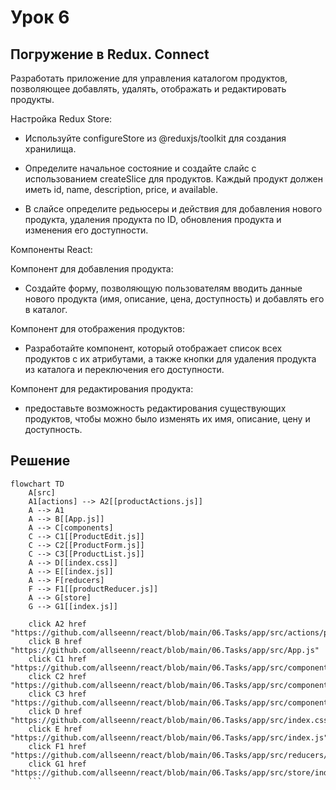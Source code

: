 # Урок 6

## Погружение в Redux. Connect

Разработать приложение для управления каталогом продуктов, позволяющее добавлять, удалять, отображать и редактировать продукты.

Настройка Redux Store:

- Используйте configureStore из @reduxjs/toolkit для создания хранилища.
- Определите начальное состояние и создайте слайс с использованием createSlice для продуктов. Каждый продукт должен иметь id, name, description, price, и available.

- В слайсе определите редьюсеры и действия для добавления нового продукта, удаления продукта по ID, обновления продукта и изменения его доступности.

Компоненты React:


Компонент для добавления продукта:
- Создайте форму, позволяющую пользователям вводить данные нового продукта (имя, описание, цена, доступность) и добавлять его в каталог.

Компонент для отображения продуктов:
- Разработайте компонент, который отображает список всех продуктов с их атрибутами, а также кнопки для удаления продукта из каталога и переключения его доступности.

Компонент для редактирования продукта:
- предоставьте возможность редактирования существующих продуктов, чтобы можно было изменять их имя, описание, цену и доступность.

## Решение

```mermaid
flowchart TD
    A[src]
    A1[actions] --> A2[[productActions.js]]
    A --> A1
    A --> B[[App.js]]
    A --> C[components]
    C --> C1[[ProductEdit.js]]
    C --> C2[[ProductForm.js]]
    C --> C3[[ProductList.js]]
    A --> D[[index.css]]
    A --> E[[index.js]]
    A --> F[reducers]
    F --> F1[[productReducer.js]]
    A --> G[store]
    G --> G1[[index.js]]

    click A2 href "https://github.com/allseenn/react/blob/main/06.Tasks/app/src/actions/productActions.js"
    click B href "https://github.com/allseenn/react/blob/main/06.Tasks/app/src/App.js"
    click C1 href "https://github.com/allseenn/react/blob/main/06.Tasks/app/src/components/ProductEdit.js"
    click C2 href "https://github.com/allseenn/react/blob/main/06.Tasks/app/src/components/ProductForm.js"
    click C3 href "https://github.com/allseenn/react/blob/main/06.Tasks/app/src/components/ProductList.js"
    click D href "https://github.com/allseenn/react/blob/main/06.Tasks/app/src/index.css"
    click E href "https://github.com/allseenn/react/blob/main/06.Tasks/app/src/index.js"
    click F1 href "https://github.com/allseenn/react/blob/main/06.Tasks/app/src/reducers/productReducer.js"
    click G1 href "https://github.com/allseenn/react/blob/main/06.Tasks/app/src/store/index.js"
    ```
